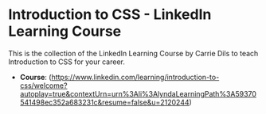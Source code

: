 # Introduction to CSS - LinkedIn Learning Course

This is the collection of the LinkedIn Learning Course by Carrie Dils to teach Introduction to CSS for your career.

- **Course**: (https://www.linkedin.com/learning/introduction-to-css/welcome?autoplay=true&contextUrn=urn%3Ali%3AlyndaLearningPath%3A59370541498ec352a683231c&resume=false&u=2120244)
